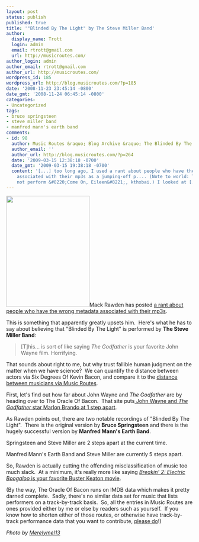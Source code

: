 ```yaml
---
layout: post
status: publish
published: true
title: '"Blinded By The Light" by The Steve Miller Band'
author:
  display_name: Trott
  login: admin
  email: rtrott@gmail.com
  url: http://musicroutes.com/
author_login: admin
author_email: rtrott@gmail.com
author_url: http://musicroutes.com/
wordpress_id: 185
wordpress_url: http://blog.musicroutes.com/?p=185
date: '2008-11-23 23:45:14 -0800'
date_gmt: '2008-11-24 06:45:14 -0800'
categories:
- Uncategorized
tags:
- bruce springsteen
- steve miller band
- manfred mann's earth band
comments:
- id: 98
  author: Music Routes &raquo; Blog Archive &raquo; The Blinded By The Light Project
  author_email: ''
  author_url: http://blog.musicroutes.com/?p=264
  date: '2009-03-15 12:38:18 -0700'
  date_gmt: '2009-03-15 19:38:18 -0700'
  content: '[...] too long ago, I used a rant about people who have the wrong metadata
    associated with their mp3s as a jumping-off p.... (Note to world: The Cure did
    not perform &#8220;Come On, Eileen&#8221;, kthxbai.) I looked at [...]'
---
```

<p><img class="alignright size-medium wp-image-186" src="http://blog.musicroutes.com/wp-content/uploads/2008/11/237202870_2a320c8c9a-225x300.jpg" alt="" width="225" height="300" />Mack Rawden has posted <a href="http://www.cinemablend.com/music/Rant-Fix-The-Labels-On-Your-iTunes-13561.html" target="_blank">a rant about people who have the wrong metadata associated with their mp3s</a>.</p>
<p>This is something that apparently greatly upsets him.  Here's what he has to say about believing that "Blinded By The Light" is performed by <strong>The Steve Miller Band</strong>:</p>
<blockquote><p><span id="intelliTxt">[T]his... is sort of like saying <em>The Godfather</em> is your favorite John Wayne film.  Horrifying.</span></p></blockquote>
<p>That sounds about right to me, but why trust fallible human judgment on the matter when we have science?  We can quantify the distance between actors via Six Degrees Of Kevin Bacon, and compare it to the <a target="_blank" href="http://musicroutes.com/">distance between musicians via Music Routes</a>.</p>
<p>First, let's find out how far about John Wayne and <em>The Godfather</em> are by heading over to The Oracle Of Bacon.  That site puts<a href="http://oracleofbacon.org/cgi-bin/movielinks?game=0&amp;firstname=Wayne%2C+John+(I)&amp;secondname=Marlon+Brando&amp;using=1&amp;start_year=1850&amp;end_year=2050&amp;dir=0&amp;use_genres=1&amp;g0=on&amp;g4=on&amp;g8=on&amp;g16=on&amp;g20=on&amp;g1=on&amp;g5=on&amp;g9=on&amp;g13=on&amp;g17=on&amp;g21=on&amp;g25=on&amp;g2=on&amp;g6=on&amp;g10=on&amp;g14=on&amp;g22=on&amp;g26=on&amp;g3=on&amp;g11=on&amp;g15=on&amp;g23=on&amp;g27=on" target="_blank"> John Wayne and <em>The Godfather </em>star Marlon Brando at 1 step apart</a>.</p>
<p>As Rawden points out, there are two notable recordings of "Blinded By The Light".  There is the original version by <strong>Bruce Springsteen</strong> and there is the hugely successful version by <strong>Manfred Mann's Earth Band</strong>.</p>
<p>Springsteen and Steve Miller are 2 steps apart at the current time.</p>
<p>Manfred Mann's Earth Band and Steve Miller are currently 5 steps apart.</p>
<p>So, Rawden is actually cutting the offending misclassification of music too much slack.  At a minimum, it's really more like saying <a href="http://oracleofbacon.org/cgi-bin/movielinks?game=0&amp;firstname=Lucinda+Dickey&amp;secondname=Buster+Keaton&amp;using=1&amp;start_year=1850&amp;end_year=2050&amp;dir=0&amp;use_genres=1&amp;g0=on&amp;g4=on&amp;g8=on&amp;g16=on&amp;g20=on&amp;g1=on&amp;g5=on&amp;g9=on&amp;g13=on&amp;g17=on&amp;g21=on&amp;g25=on&amp;g2=on&amp;g6=on&amp;g10=on&amp;g14=on&amp;g22=on&amp;g26=on&amp;g3=on&amp;g11=on&amp;g15=on&amp;g23=on&amp;g27=on" target="_blank"><em>Breakin' 2: Electric Boogaloo</em> is your favorite Buster Keaton movie</a>.</p>
<p>(By the way, The Oracle Of Bacon runs on IMDB data which makes it pretty darned complete.  Sadly, there's no similar data set for music that lists performers on a track-by-track basis.  So, all the entries in Music Routes are ones provided either by me or else by readers such as yourself.  If you know how to shorten either of those routes, or otherwise have track-by-track performance data that you want to contribute, <a href="http://musicroutes.com/add.php" target="_blank">please do</a>!)</p>
<p><em>Photo by <a href="http://www.flickr.com/photos/merelymel/" target="_blank">Merelymel13</a></em></p>
